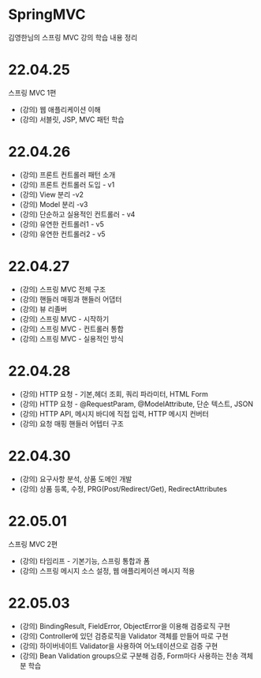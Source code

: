 # SpringMVC
김영한님의 스프링 MVC 강의 학습 내용 정리

# 22.04.25
스프링 MVC 1편
 - (강의) 웹 애플리케이션 이해
 - (강의) 서블릿, JSP, MVC 패턴 학습

# 22.04.26
 - (강의) 프론트 컨트롤러 패턴 소개
 - (강의) 프론트 컨트롤러 도입 - v1
 - (강의) View 분리 -v2
 - (강의) Model 분리 -v3
 - (강의) 단순하고 실용적인 컨트롤러 - v4
 - (강의) 유연한 컨트롤러1 - v5
 - (강의) 유연한 컨트롤러2 - v5

# 22.04.27
 - (강의) 스프링 MVC 전체 구조
 - (강의) 핸들러 매핑과 핸들러 어댑터
 - (강의) 뷰 리졸버
 - (강의) 스프링 MVC - 시작하기
 - (강의) 스프링 MVC - 컨트롤러 통합
 - (강의) 스프링 MVC - 실용적인 방식

# 22.04.28
 - (강의) HTTP 요청 - 기본,헤더 조회, 쿼리 파라미터, HTML Form
 - (강의) HTTP 요청 - @RequestParam, @ModelAttribute, 단순 텍스트, JSON
 - (강의) HTTP API, 메시지 바디에 직접 입력, HTTP 메시지 컨버터
 - (강의) 요청 매핑 핸들러 어텝터 구조

# 22.04.30
 - (강의) 요구사항 분석, 상품 도메인 개발
 - (강의) 상품 등록, 수정, PRG(Post/Redirect/Get), RedirectAttributes

# 22.05.01
스프링 MVC 2편
 - (강의) 타임리프 - 기본기능, 스프링 통합과 폼
 - (강의) 스프링 메시지 소스 설정, 웹 애플리케이션 메시지 적용

# 22.05.03
 - (강의) BindingResult, FieldError, ObjectError을 이용해 검증로직 구현
 - (강의) Controller에 있던 검증로직을 Validator 객체를 만들어 따로 구현
 - (강의) 하이버네이트 Validator을 사용하여 어노테이션으로 검증 구현
 - (강의) Bean Validation groups으로 구분해 검증, Form마다 사용하는 전송 객체 분 학습
